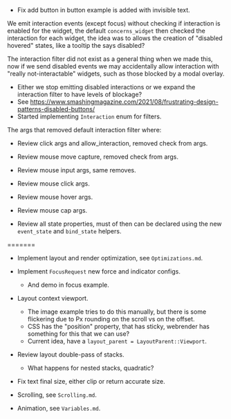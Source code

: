 * Fix add button in button example is added with invisible text.

We emit interaction events (except focus) without checking if interaction is enabled for the widget, the default
`concerns_widget` then checked the interaction for each widget, the idea was to allows the creation of "disabled hovered"
states, like a tooltip the says disabled?

The interaction filter did not exist as a general thing when we made this, now if we send disabled events we may accidentally
allow interaction with "really not-interactable" widgets, such as those blocked by a modal overlay.

* Either we stop emitting disabled interactions or we expand the interaction filter to have levels of blockage?
* See https://www.smashingmagazine.com/2021/08/frustrating-design-patterns-disabled-buttons/
* Started implementing `Interaction` enum for filters.

The args that removed default interaction filter where:

* Review click args and allow_interaction, removed check from args.
* Review mouse move capture, removed check from args.
* Review mouse input args, same removes.
* Review mouse click args.
* Review mouse hover args.
* Review mouse cap args.

* Review all state properties, must of then can be declared using the new `event_state` and `bind_state` helpers.

=======

* Implement layout and render optimization, see `Optimizations.md`.

* Implement `FocusRequest` new force and indicator configs.
    - And demo in focus example.

* Layout context viewport.
    - The image example tries to do this manually, but there is some flickering due to Px rounding on the scroll vs on the offset.
    - CSS has the "position" property, that has sticky, webrender has something for this that we can use?
    - Current idea, have a `layout_parent = LayoutParent::Viewport`.

* Review layout double-pass of stacks.
    - What happens for nested stacks, quadratic?
* Fix text final size, either clip or return accurate size.

* Scrolling, see `Scrolling.md`.
* Animation, see `Variables.md`.